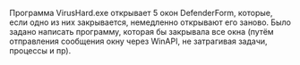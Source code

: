 Программа VirusHard.exe открывает 5 окон DefenderForm, которые, если одно из них закрывается, немедленно открывают его заново.
Было задано написать программу, которая бы закрывала все окна (путём отправления сообщения окну через WinAPI, не затрагивая задачи, процессы и пр).
